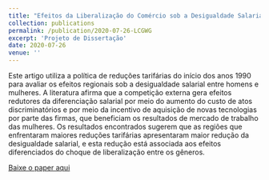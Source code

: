 ```yaml
---
title: "Efeitos da Liberalização do Comércio sob a Desigualdade Salarial entre Gêneros"
collection: publications
permalink: /publication/2020-07-26-LCGWG
excerpt: 'Projeto de Dissertação'
date: 2020-07-26
venue: ''
---
```


Este artigo utiliza a política de reduções tarifárias do início dos anos 1990 para avaliar os efeitos
regionais sob a desigualdade salarial entre homens e mulheres. A literatura afirma que a competição 
externa gera efeitos redutores da diferenciação salarial por meio do aumento do custo de atos discriminatórios
e por meio da incentivo  de aquisição de novas tecnologias por parte das firmas, que beneficiam os resultados de
mercado de trabalho das mulheres. Os resultados encontrados sugerem que as regiões que enfrentaram maiores reduções 
tarifárias apresentaram maior redução da desigualdade salarial, e esta redução está associada aos efeitos diferenciados 
do choque de liberalização entre os gêneros.

[Baixe o paper aqui](https://github.com/pedrohcrocha/pedrohcrocha.github.io/blob/master/files/LCGWG.pdf)

